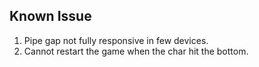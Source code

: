 ## Known Issue

1. Pipe gap not fully responsive in few devices.
2. Cannot restart the game when the char hit the bottom.
